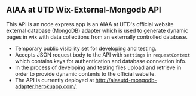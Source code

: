 ## AIAA at UTD Wix-External-Mongodb API
This API is an node express app is an AIAA at UTD's official website external database (MongoDB) adapter which is used to generate dynamic pages in wix with data collections from an externally controlled database.
* Temporary public visibility set for developing and testing.
* Accepts JSON request body to the API with `settings` in `requestContext` which contains keys for authentication and database connection info.
* In the process of developing and testing files upload and retrieve in order to provide dynamic contents to the official website.
* The API is currently deployed at http://aiaautd-mongodb-adapter.herokuapp.com/.
